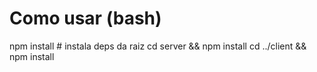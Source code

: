 # Como usar (bash)

npm install # instala deps da raiz
cd server && npm install
cd ../client && npm install
